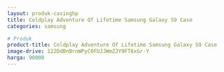 ```yaml
---
layout: produk-casinghp
title: Coldplay Adventure Of Lifetime Samsung Galaxy S9 Case
categories: samsung

# Produk
product-title: Coldplay Adventure Of Lifetime Samsung Galaxy S9 Case
image-drive: 122DdBnBrnWPyC0FUJJWmZJY9FT8xGr-Y
harga: 90000
---
```

